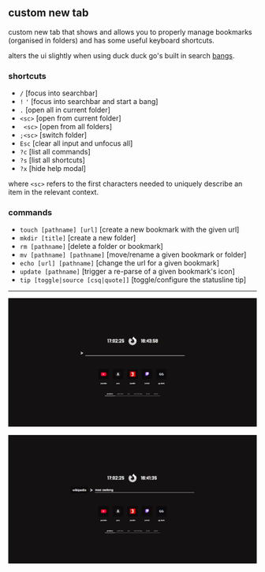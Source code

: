 ## custom new tab
custom new tab that shows and allows you to properly manage bookmarks (organised in folders) and has some useful keyboard shortcuts.

alters the ui slightly when using duck duck go's built in search [bangs](https://duckduckgo.com/bangs).

### shortcuts
- `/` [focus into searchbar]
- `!` `'` [focus into searchbar and start a bang]
- `.` [open all in current folder] 
- `<sc>` [open from current folder] 
- ` <sc>` [open from all folders]
- `;<sc>` [switch folder] 
- `Esc` [clear all input and unfocus all]
- `?c` [list all commands]
- `?s` [list all shortcuts]
- `?x` [hide help modal]

where `<sc>` refers to the first characters needed to uniquely describe an item in the relevant context.

### commands
- `touch [pathname] [url]` [create a new bookmark with the given url]
- `mkdir [title]` [create a new folder]
- `rm [pathname]` [delete a folder or bookmark]
- `mv [pathname] [pathname]` [move/rename a given bookmark or folder]
- `echo [url] [pathname]` [change the url for a given bookmark]
- `update [pathname]` [trigger a re-parse of a given bookmark's icon]
- `tip [toggle|source [csq|quote]]` [toggle/configure the statusline tip]

---
![main](/imgs/main.png)

![bang](/imgs/bang.png)
